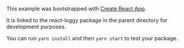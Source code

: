 This example was bootstrapped with [Create React App](https://github.com/facebook/create-react-app).

It is linked to the react-loggy package in the parent directory for development purposes.

You can run `yarn install` and then `yarn start` to test your package.
